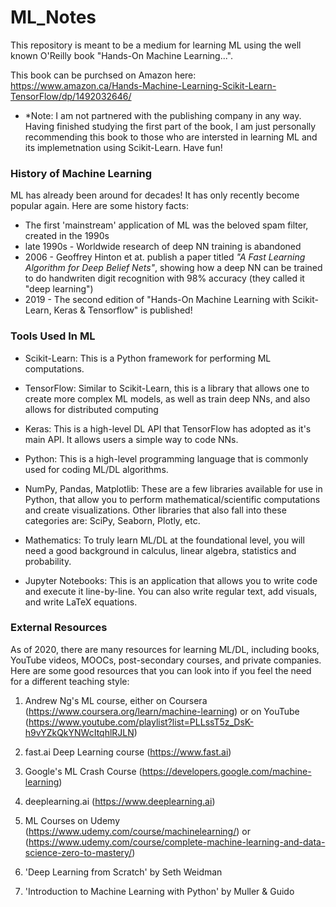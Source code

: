 # ML_Notes
This repository is meant to be a medium for learning ML using the well known O'Reilly book "Hands-On Machine Learning...".

This book can be purchsed on Amazon here: https://www.amazon.ca/Hands-Machine-Learning-Scikit-Learn-TensorFlow/dp/1492032646/
* *Note: I am not partnered with the publishing company in any way. Having finished studying the first part of the book, I am just personally recommending this book to those who are intersted in learning ML and its implemetnation using Scikit-Learn. Have fun!



### History of Machine Learning

ML has already been around for decades! It has only recently become popular again. Here are some history facts:

* The first 'mainstream' application of ML was the beloved spam filter, created in the 1990s
* late 1990s - Worldwide research of deep NN training is abandoned 
* 2006 - Geoffrey Hinton et at. publish a paper titled *"A Fast Learning Algorithm for Deep Belief Nets"*, showing how a deep NN can be trained to do handwriten digit recognition with 98% accuracy (they called it "deep learning")
* 2019 - The second edition of "Hands-On Machine Learning with Scikit-Learn, Keras & Tensorflow" is published!







### Tools Used In ML

* Scikit-Learn: This is a Python framework for performing ML computations.

* TensorFlow: Similar to Scikit-Learn, this is a library that allows one to create more complex ML models, as well as train deep NNs, and also allows for distributed computing

* Keras: This is a high-level DL API that TensorFlow has adopted as it's main API. It allows users a simple way to code NNs.

* Python: This is a high-level programming language that is commonly used for coding ML/DL algorithms.

* NumPy, Pandas, Matplotlib: These are a few libraries available for use in Python, that allow you to perform mathematical/scientific computations and create visualizations. Other libraries that also fall into these categories are: SciPy, Seaborn, Plotly, etc.

* Mathematics: To truly learn ML/DL at the foundational level, you will need a good background in calculus, linear algebra, statistics and probability.

* Jupyter Notebooks: This is an application that allows you to write code and execute it line-by-line. You can also write regular text, add visuals, and write LaTeX equations.




### External Resources

As of 2020, there are many resources for learning ML/DL, including books, YouTube videos, MOOCs, post-secondary courses, and private companies. Here are some good resources that you can look into if you feel the need for a different teaching style:

1. Andrew Ng's ML course, either on Coursera (https://www.coursera.org/learn/machine-learning) or on YouTube (https://www.youtube.com/playlist?list=PLLssT5z_DsK-h9vYZkQkYNWcItqhlRJLN)

2. fast.ai Deep Learning course (https://www.fast.ai)

3. Google's ML Crash Course (https://developers.google.com/machine-learning)

4. deeplearning.ai (https://www.deeplearning.ai)

5. ML Courses on Udemy (https://www.udemy.com/course/machinelearning/) or (https://www.udemy.com/course/complete-machine-learning-and-data-science-zero-to-mastery/)

6. 'Deep Learning from Scratch' by Seth Weidman

7. 'Introduction to Machine Learning with Python' by Muller & Guido


